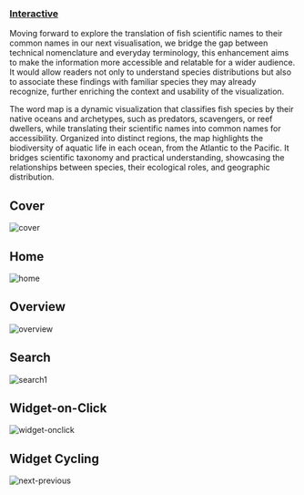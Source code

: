 ### [Interactive](https://jjeeong17.github.io/ex3_final)
Moving forward to explore the translation of fish scientific names to their common names in our next visualisation, we bridge the gap between technical nomenclature and everyday terminology, this enhancement aims to make the information more accessible and relatable for a wider audience. It would allow readers not only to understand species distributions but also to associate these findings with familiar species they may already recognize, further enriching the context and usability of the visualization.

The word map is a dynamic visualization that classifies fish species by their native oceans and archetypes, such as predators, scavengers, or reef dwellers, while translating their scientific names into common names for accessibility. Organized into distinct regions, the map highlights the biodiversity of aquatic life in each ocean, from the Atlantic to the Pacific. It bridges scientific taxonomy and practical understanding, showcasing the relationships between species, their ecological roles, and geographic distribution.

## Cover
![cover](https://github.com/user-attachments/assets/d5aa7466-a52a-4378-9ff5-c7d53bd6dbdb)

## Home
![home](https://github.com/user-attachments/assets/1bd7670b-2f0b-4d77-a72a-8eef9572b1ba)

## Overview
![overview](https://github.com/user-attachments/assets/7911f3fe-8898-4ad5-9b7a-633d6104cf86)

## Search
![search1](https://github.com/user-attachments/assets/01a42a98-7efa-4686-b2ed-d5c654e089bd)

## Widget-on-Click
![widget-onclick](https://github.com/user-attachments/assets/cda7108d-06a6-49f6-9c32-0d564434f89e)

## Widget Cycling
![next-previous](https://github.com/user-attachments/assets/0599b31a-7561-47be-ad15-ea6fe2c9fdaf)
